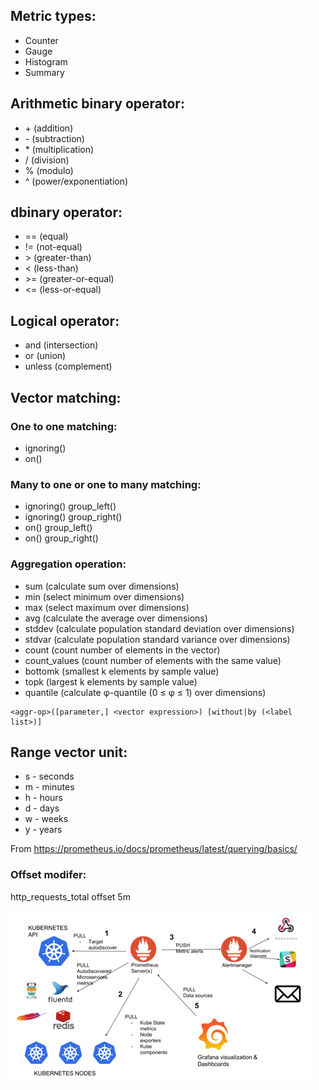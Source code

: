 ## Metric types:
- Counter
- Gauge
- Histogram
- Summary


## Arithmetic binary operator:

- \+ (addition)
- \- (subtraction)
- \* (multiplication)
- / (division)
- % (modulo)
- ^ (power/exponentiation)


## dbinary operator:
- == (equal)
- != (not-equal)
- \> (greater-than)
- < (less-than)
- \>= (greater-or-equal)
- <= (less-or-equal)

## Logical operator:
- and (intersection)
- or (union)
- unless (complement)


## Vector matching:
### One to one matching:
- <vector expr> <bin-op> ignoring(<label list>) <vector expr>
- <vector expr> <bin-op> on(<label list>) <vector expr>
### Many to one or one to many matching:
- <vector expr> <bin-op> ignoring(<label list>) group_left(<label list>) <vector expr>
- <vector expr> <bin-op> ignoring(<label list>) group_right(<label list>) <vector expr>
- <vector expr> <bin-op> on(<label list>) group_left(<label list>) <vector expr>
- <vector expr> <bin-op> on(<label list>) group_right(<label list>) <vector expr>

### Aggregation operation:
- sum (calculate sum over dimensions)
- min (select minimum over dimensions)
- max (select maximum over dimensions)
- avg (calculate the average over dimensions)
- stddev (calculate population standard deviation over dimensions)
- stdvar (calculate population standard variance over dimensions)
- count (count number of elements in the vector)
- count_values (count number of elements with the same value)
- bottomk (smallest k elements by sample value)
- topk (largest k elements by sample value)
- quantile (calculate φ-quantile (0 ≤ φ ≤ 1) over dimensions)

```shell
<aggr-op>([parameter,] <vector expression>) [without|by (<label list>)]
```



## Range vector unit:
- s - seconds
- m - minutes
- h - hours
- d - days
- w - weeks
- y - years

From <https://prometheus.io/docs/prometheus/latest/querying/basics/>

### Offset modifer:
http_requests_total offset 5m

![img.png](img.png)
